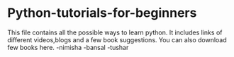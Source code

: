 # Python-tutorials-for-beginners
This file contains all the possible ways to learn python. It includes links of different videos,blogs and a few book suggestions. You can also download few books here.
-nimisha
-bansal
-tushar
